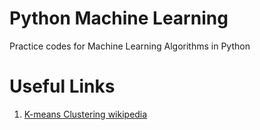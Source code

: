 # Python Machine Learning
Practice codes for Machine Learning Algorithms in Python

# Useful Links
1. [K-means Clustering wikipedia](https://en.wikipedia.org/wiki/K-means_clustering#Standard_algorithm)
